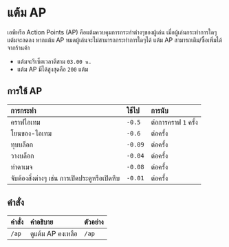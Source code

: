 # แต้ม AP

เอพีหรือ Action Points (AP) คือแต้มควบคุมการกระทำต่างๆของผู้เล่น เมื่อผู้เล่นกระทำการใดๆแต้มจะลดลง หากแต้ม AP หมดผู้เล่นจะไม่สามารถกระทำการใดๆได้ แต้ม AP สามารถเติม/ซื้อเพิ่มได้จากร้านค้า 
- แต้มจะรีเซ็ตเวลาตีสาม `03.00 น.`
- แต้ม AP มีได้สูงสุดคือ `200` แต้ม

## การใช้ AP
| การกระทำ | ใช้ไป | การนับ |
| :-- | :-- | :-- |
| คราฟไอเทม | `-0.5` | ต่อการคราฟ `1` ครั้ง |
| โยนของ-ไอเทม | `-0.6` | ต่อครั้ง |
| ทุบบล็อก | `-0.09` | ต่อครั้ง |
| วางบล็อก | `-0.04` | ต่อครั้ง |
| ทำดาเมจ | `-0.08` | ต่อครั้ง |
| จับต้องสิ่งต่างๆ เช่น การเปิดประตูหรือเปิดหีบ | `-0.01` | ต่อครั้ง |

## คำสั่ง 
| คำสั่ง | คำอธิบาย | ตัวอย่าง |
| :-- | :-- | :-- |
| `/ap` | ดูแต้ม AP คงเหลือ | `/ap` |
